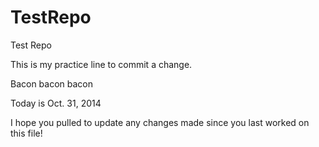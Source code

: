 TestRepo
========

Test Repo

This is my practice line to commit a change.

Bacon bacon bacon 



Today is Oct. 31, 2014 

I hope you pulled to update any changes made since you last worked on this file!
